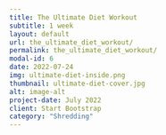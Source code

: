 ```yaml
---
title: The Ultimate Diet Workout
subtitle: 1 week
layout: default
url: the_ultimate_diet_workout/
permalink: the_ultimate_diet_workout/
modal-id: 6
date: 2022-07-24
img: ultimate-diet-inside.png
thumbnail: ultimate-diet-cover.jpg 
alt: image-alt
project-date: July 2022
client: Start Bootstrap
category: "Shredding"
---
```

